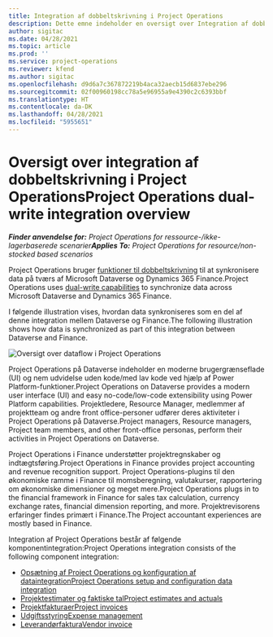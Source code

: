 ```yaml
---
title: Integration af dobbeltskrivning i Project Operations
description: Dette emne indeholder en oversigt over Integration af dobbeltskrivning i Project Operations.
author: sigitac
ms.date: 04/28/2021
ms.topic: article
ms.prod: ''
ms.service: project-operations
ms.reviewer: kfend
ms.author: sigitac
ms.openlocfilehash: d9d6a7c367872219b4aca32aecb15d6837ebe296
ms.sourcegitcommit: 02f00960198cc78a5e96955a9e4390c2c6393bbf
ms.translationtype: HT
ms.contentlocale: da-DK
ms.lasthandoff: 04/28/2021
ms.locfileid: "5955651"
---
```

# <a name="project-operations-dual-write-integration-overview"></a><span data-ttu-id="21861-103">Oversigt over integration af dobbeltskrivning i Project Operations</span><span class="sxs-lookup"><span data-stu-id="21861-103">Project Operations dual-write integration overview</span></span>

<span data-ttu-id="21861-104">_**Finder anvendelse for:** Project Operations for ressource-/ikke-lagerbaserede scenarier_</span><span class="sxs-lookup"><span data-stu-id="21861-104">_**Applies To:** Project Operations for resource/non-stocked based scenarios_</span></span>

<span data-ttu-id="21861-105">Project Operations bruger [funktioner til dobbeltskrivning](/dynamics365/fin-ops-core/dev-itpro/data-entities/dual-write/dual-write-home-page) til at synkronisere data på tværs af Microsoft Dataverse og Dynamics 365 Finance.</span><span class="sxs-lookup"><span data-stu-id="21861-105">Project Operations uses [dual-write capabilities](/dynamics365/fin-ops-core/dev-itpro/data-entities/dual-write/dual-write-home-page) to synchronize data across Microsoft Dataverse and Dynamics 365 Finance.</span></span>

<span data-ttu-id="21861-106">I følgende illustration vises, hvordan data synkroniseres som en del af denne integration mellem Dataverse og Finance.</span><span class="sxs-lookup"><span data-stu-id="21861-106">The following illustration shows how data is synchronized as part of this integration between Dataverse and Finance.</span></span>

![Oversigt over dataflow i Project Operations](./media/ProjectOperationsFlows.jpg)

<span data-ttu-id="21861-108">Project Operations på Dataverse indeholder en moderne brugergrænseflade (UI) og nem udvidelse uden kode/med lav kode ved hjælp af Power Platform-funktioner.</span><span class="sxs-lookup"><span data-stu-id="21861-108">Project Operations on Dataverse provides a modern user interface (UI) and easy no-code/low-code extensibility using Power Platform capabilities.</span></span> <span data-ttu-id="21861-109">Projektledere, Resource Manager, medlemmer af projektteam og andre front office-personer udfører deres aktiviteter i Project Operations på Dataverse.</span><span class="sxs-lookup"><span data-stu-id="21861-109">Project managers, Resource managers, Project team members, and other front-office personas, perform their activities in Project Operations on Dataverse.</span></span>

<span data-ttu-id="21861-110">Project Operations i Finance understøtter projektregnskaber og indtægtsføring.</span><span class="sxs-lookup"><span data-stu-id="21861-110">Project Operations in Finance provides project accounting and revenue recognition support.</span></span> <span data-ttu-id="21861-111">Project Operations-plugins til den økonomiske ramme i Finance til momsberegning, valutakurser, rapportering om økonomiske dimensioner og meget mere.</span><span class="sxs-lookup"><span data-stu-id="21861-111">Project Operations plugs in to the financial framework in Finance for sales tax calculation, currency exchange rates, financial dimension reporting, and more.</span></span> <span data-ttu-id="21861-112">Projektrevisorens erfaringer findes primært i Finance.</span><span class="sxs-lookup"><span data-stu-id="21861-112">The Project accountant experiences are mostly based in Finance.</span></span>

<span data-ttu-id="21861-113">Integration af Project Operations består af følgende komponentintegration:</span><span class="sxs-lookup"><span data-stu-id="21861-113">Project Operations integration consists of the following component integration:</span></span>


- [<span data-ttu-id="21861-114">Opsætning af Project Operations og konfiguration af dataintegration</span><span class="sxs-lookup"><span data-stu-id="21861-114">Project Operations setup and configuration data integration</span></span>](resource-dual-write-setup-integration.md) 
- [<span data-ttu-id="21861-115">Projektestimater og faktiske tal</span><span class="sxs-lookup"><span data-stu-id="21861-115">Project estimates and actuals</span></span>](resource-dual-write-estimates-actuals.md)
- [<span data-ttu-id="21861-116">Projektfakturaer</span><span class="sxs-lookup"><span data-stu-id="21861-116">Project invoices</span></span>](resource-dual-write-project-invoice.md)
- [<span data-ttu-id="21861-117">Udgiftsstyring</span><span class="sxs-lookup"><span data-stu-id="21861-117">Expense management</span></span>](resource-dual-write-expense.md)
- [<span data-ttu-id="21861-118">Leverandørfaktura</span><span class="sxs-lookup"><span data-stu-id="21861-118">Vendor invoice</span></span>](resource-dual-write-vendor-invoice.md)
